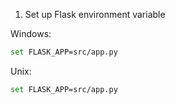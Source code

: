 1. Set up Flask environment variable 

Windows:
``` sh
set FLASK_APP=src/app.py
```

Unix:
``` sh
set FLASK_APP=src/app.py
```